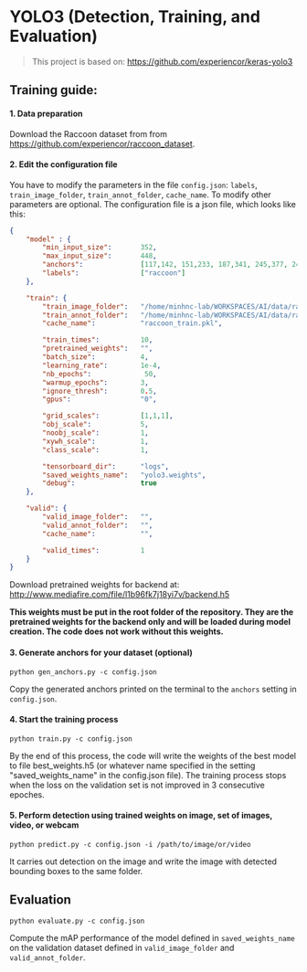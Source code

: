 # YOLO3 (Detection, Training, and Evaluation)

> This project is based on: https://github.com/experiencor/keras-yolo3

## Training guide:

#### 1. Data preparation 

Download the Raccoon dataset from from https://github.com/experiencor/raccoon_dataset.

#### 2. Edit the configuration file
You have to modify the parameters in the file `config.json`: ```labels```, ```train_image_folder```, ```train_annot_folder```, ```cache_name```.
To modify other parameters are optional.
The configuration file is a json file, which looks like this:
```json
{
    "model" : {
        "min_input_size":       352,
        "max_input_size":       448,
        "anchors":              [117,142, 151,233, 187,341, 245,377, 248,223, 288,302, 324,379, 374,274, 383,387],
        "labels":               ["raccoon"]
    },

    "train": {
        "train_image_folder":   "/home/minhnc-lab/WORKSPACES/AI/data/raccoon_dataset/images/",
        "train_annot_folder":   "/home/minhnc-lab/WORKSPACES/AI/data/raccoon_dataset/annotations/",
        "cache_name":           "raccoon_train.pkl",

        "train_times":          10,
        "pretrained_weights":   "",
        "batch_size":           4,
        "learning_rate":        1e-4,
        "nb_epochs":             50,
        "warmup_epochs":        3,
        "ignore_thresh":        0.5,
        "gpus":                 "0",

        "grid_scales":          [1,1,1],
        "obj_scale":            5,
        "noobj_scale":          1,
        "xywh_scale":           1,
        "class_scale":          1,

        "tensorboard_dir":      "logs",
        "saved_weights_name":   "yolo3.weights",
        "debug":                true
    },

    "valid": {
        "valid_image_folder":   "",
        "valid_annot_folder":   "",
        "cache_name":           "",

        "valid_times":          1
    }
}
```

Download pretrained weights for backend at: http://www.mediafire.com/file/l1b96fk7j18yi7v/backend.h5

**This weights must be put in the root folder of the repository. They are the pretrained weights for the backend only and will be loaded during model creation. The code does not work without this weights.**

#### 3. Generate anchors for your dataset (optional)

`python gen_anchors.py -c config.json`

Copy the generated anchors printed on the terminal to the ```anchors``` setting in ```config.json```.

#### 4. Start the training process

`python train.py -c config.json`

By the end of this process, the code will write the weights of the best model to file best_weights.h5 (or whatever name specified in the setting "saved_weights_name" in the config.json file). The training process stops when the loss on the validation set is not improved in 3 consecutive epoches.

#### 5. Perform detection using trained weights on image, set of images, video, or webcam
`python predict.py -c config.json -i /path/to/image/or/video`

It carries out detection on the image and write the image with detected bounding boxes to the same folder.

## Evaluation

`python evaluate.py -c config.json`

Compute the mAP performance of the model defined in `saved_weights_name` on the validation dataset defined in `valid_image_folder` and `valid_annot_folder`.
